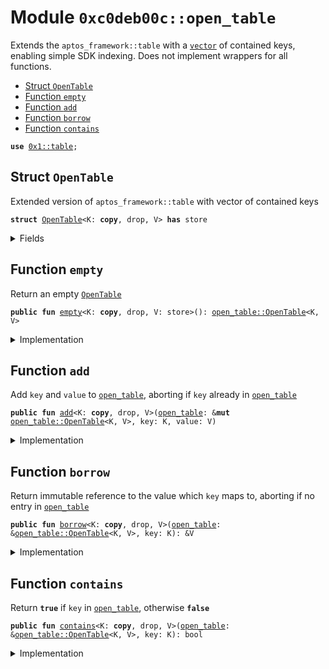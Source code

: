 
<a name="0xc0deb00c_open_table"></a>

# Module `0xc0deb00c::open_table`

Extends the <code>aptos_framework::table</code> with a <code><a href="">vector</a></code> of contained
keys, enabling simple SDK indexing. Does not implement wrappers for
all functions.


-  [Struct `OpenTable`](#0xc0deb00c_open_table_OpenTable)
-  [Function `empty`](#0xc0deb00c_open_table_empty)
-  [Function `add`](#0xc0deb00c_open_table_add)
-  [Function `borrow`](#0xc0deb00c_open_table_borrow)
-  [Function `contains`](#0xc0deb00c_open_table_contains)


<pre><code><b>use</b> <a href="">0x1::table</a>;
</code></pre>



<a name="0xc0deb00c_open_table_OpenTable"></a>

## Struct `OpenTable`

Extended version of <code>aptos_framework::table</code> with vector of
contained keys


<pre><code><b>struct</b> <a href="open_table.md#0xc0deb00c_open_table_OpenTable">OpenTable</a>&lt;K: <b>copy</b>, drop, V&gt; <b>has</b> store
</code></pre>



<details>
<summary>Fields</summary>


<dl>
<dt>
<code>base_table: <a href="_Table">table::Table</a>&lt;K, V&gt;</code>
</dt>
<dd>
 Standard table type
</dd>
<dt>
<code>keys: <a href="">vector</a>&lt;K&gt;</code>
</dt>
<dd>
 Vector of keys contained in table
</dd>
</dl>


</details>

<a name="0xc0deb00c_open_table_empty"></a>

## Function `empty`

Return an empty <code><a href="open_table.md#0xc0deb00c_open_table_OpenTable">OpenTable</a></code>


<pre><code><b>public</b> <b>fun</b> <a href="open_table.md#0xc0deb00c_open_table_empty">empty</a>&lt;K: <b>copy</b>, drop, V: store&gt;(): <a href="open_table.md#0xc0deb00c_open_table_OpenTable">open_table::OpenTable</a>&lt;K, V&gt;
</code></pre>



<details>
<summary>Implementation</summary>


<pre><code><b>public</b> <b>fun</b> <a href="open_table.md#0xc0deb00c_open_table_empty">empty</a>&lt;K: <b>copy</b> + drop, V: store&gt;():
<a href="open_table.md#0xc0deb00c_open_table_OpenTable">OpenTable</a>&lt;K, V&gt; {
    <a href="open_table.md#0xc0deb00c_open_table_OpenTable">OpenTable</a>{base_table: <a href="_new">table::new</a>(), keys: <a href="_empty">vector::empty</a>()}
}
</code></pre>



</details>

<a name="0xc0deb00c_open_table_add"></a>

## Function `add`

Add <code>key</code> and <code>value</code> to <code><a href="open_table.md#0xc0deb00c_open_table">open_table</a></code>, aborting if <code>key</code> already
in <code><a href="open_table.md#0xc0deb00c_open_table">open_table</a></code>


<pre><code><b>public</b> <b>fun</b> <a href="open_table.md#0xc0deb00c_open_table_add">add</a>&lt;K: <b>copy</b>, drop, V&gt;(<a href="open_table.md#0xc0deb00c_open_table">open_table</a>: &<b>mut</b> <a href="open_table.md#0xc0deb00c_open_table_OpenTable">open_table::OpenTable</a>&lt;K, V&gt;, key: K, value: V)
</code></pre>



<details>
<summary>Implementation</summary>


<pre><code><b>public</b> <b>fun</b> <a href="open_table.md#0xc0deb00c_open_table_add">add</a>&lt;K: <b>copy</b> + drop, V&gt;(
    <a href="open_table.md#0xc0deb00c_open_table">open_table</a>: &<b>mut</b> <a href="open_table.md#0xc0deb00c_open_table_OpenTable">OpenTable</a>&lt;K, V&gt;,
    key: K,
    value: V
) {
    // Add key-value pair <b>to</b> base <a href="">table</a> (aborts <b>if</b> already inside)
    <a href="_add">table::add</a>(&<b>mut</b> <a href="open_table.md#0xc0deb00c_open_table">open_table</a>.base_table, key, value);
    // Add key <b>to</b> the list of keys
    <a href="_push_back">vector::push_back</a>(&<b>mut</b> <a href="open_table.md#0xc0deb00c_open_table">open_table</a>.keys, key);
}
</code></pre>



</details>

<a name="0xc0deb00c_open_table_borrow"></a>

## Function `borrow`

Return immutable reference to the value which <code>key</code> maps to,
aborting if no entry in <code><a href="open_table.md#0xc0deb00c_open_table">open_table</a></code>


<pre><code><b>public</b> <b>fun</b> <a href="open_table.md#0xc0deb00c_open_table_borrow">borrow</a>&lt;K: <b>copy</b>, drop, V&gt;(<a href="open_table.md#0xc0deb00c_open_table">open_table</a>: &<a href="open_table.md#0xc0deb00c_open_table_OpenTable">open_table::OpenTable</a>&lt;K, V&gt;, key: K): &V
</code></pre>



<details>
<summary>Implementation</summary>


<pre><code><b>public</b> <b>fun</b> <a href="open_table.md#0xc0deb00c_open_table_borrow">borrow</a>&lt;K: <b>copy</b> + drop, V&gt;(
    <a href="open_table.md#0xc0deb00c_open_table">open_table</a>: &<a href="open_table.md#0xc0deb00c_open_table_OpenTable">OpenTable</a>&lt;K, V&gt;,
    key: K
): &V {
    // Borrow corresponding reference (aborts <b>if</b> no such entry)
    <a href="_borrow">table::borrow</a>(&<a href="open_table.md#0xc0deb00c_open_table">open_table</a>.base_table, key)
}
</code></pre>



</details>

<a name="0xc0deb00c_open_table_contains"></a>

## Function `contains`

Return <code><b>true</b></code> if <code>key</code> in <code><a href="open_table.md#0xc0deb00c_open_table">open_table</a></code>, otherwise <code><b>false</b></code>


<pre><code><b>public</b> <b>fun</b> <a href="open_table.md#0xc0deb00c_open_table_contains">contains</a>&lt;K: <b>copy</b>, drop, V&gt;(<a href="open_table.md#0xc0deb00c_open_table">open_table</a>: &<a href="open_table.md#0xc0deb00c_open_table_OpenTable">open_table::OpenTable</a>&lt;K, V&gt;, key: K): bool
</code></pre>



<details>
<summary>Implementation</summary>


<pre><code><b>public</b> <b>fun</b> <a href="open_table.md#0xc0deb00c_open_table_contains">contains</a>&lt;K: <b>copy</b> + drop, V&gt;(
    <a href="open_table.md#0xc0deb00c_open_table">open_table</a>: &<a href="open_table.md#0xc0deb00c_open_table_OpenTable">OpenTable</a>&lt;K, V&gt;,
    key: K
): bool {
    // Return <b>if</b> key in base <a href="">table</a>
    <a href="_contains">table::contains</a>(&<a href="open_table.md#0xc0deb00c_open_table">open_table</a>.base_table, key)
}
</code></pre>



</details>
